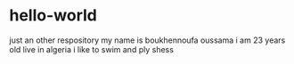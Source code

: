 # hello-world
just an other respository
my name is boukhennoufa oussama i am 23 years old live in algeria i like to swim and ply shess
